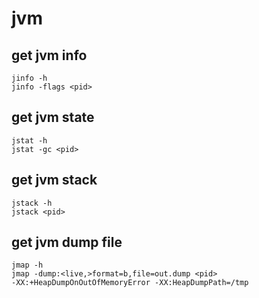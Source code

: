 # jvm

## get jvm info

```
jinfo -h
jinfo -flags <pid>
```

## get jvm state

```
jstat -h
jstat -gc <pid>
```

## get jvm stack

```
jstack -h
jstack <pid>
```

## get jvm dump file

```
jmap -h
jmap -dump:<live,>format=b,file=out.dump <pid>
-XX:+HeapDumpOnOutOfMemoryError -XX:HeapDumpPath=/tmp
```
